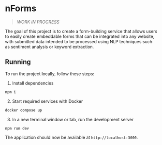 # nForms

> _WORK IN PROGRESS_

The goal of this project is to create a form-building service that allows users to easily create embeddable forms that can be integrated into any website, with submitted data intended to be processed using NLP techniques such as sentiment analysis or keyword extraction.

## Running

To run the project locally, follow these steps:

1. Install dependencies

```bash
npm i
```

2. Start required services with Docker

```bash
docker compose up
```

3. In a new terminal window or tab, run the development server

```bash
npm run dev
```

The application should now be available at `http://localhost:3000`.
